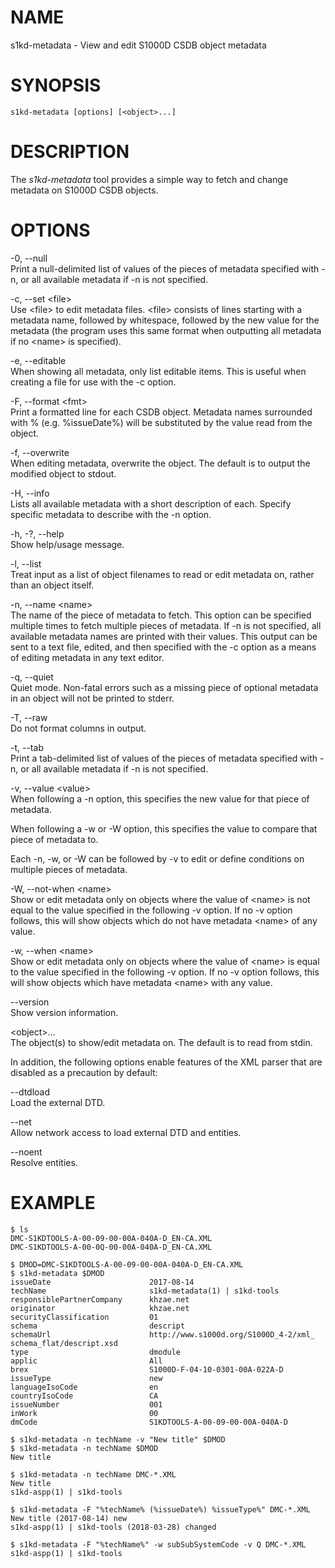 NAME
====

s1kd-metadata - View and edit S1000D CSDB object metadata

SYNOPSIS
========

    s1kd-metadata [options] [<object>...]

DESCRIPTION
===========

The *s1kd-metadata* tool provides a simple way to fetch and change
metadata on S1000D CSDB objects.

OPTIONS
=======

-0, --null  
Print a null-delimited list of values of the pieces of metadata
specified with -n, or all available metadata if -n is not specified.

-c, --set &lt;file&gt;  
Use &lt;file&gt; to edit metadata files. &lt;file&gt; consists of lines
starting with a metadata name, followed by whitespace, followed by the
new value for the metadata (the program uses this same format when
outputting all metadata if no &lt;name&gt; is specified).

-e, --editable  
When showing all metadata, only list editable items. This is useful when
creating a file for use with the -c option.

-F, --format &lt;fmt&gt;  
Print a formatted line for each CSDB object. Metadata names surrounded
with % (e.g. %issueDate%) will be substituted by the value read from the
object.

-f, --overwrite  
When editing metadata, overwrite the object. The default is to output
the modified object to stdout.

-H, --info  
Lists all available metadata with a short description of each. Specify
specific metadata to describe with the -n option.

-h, -?, --help  
Show help/usage message.

-l, --list  
Treat input as a list of object filenames to read or edit metadata on,
rather than an object itself.

-n, --name &lt;name&gt;  
The name of the piece of metadata to fetch. This option can be specified
multiple times to fetch multiple pieces of metadata. If -n is not
specified, all available metadata names are printed with their values.
This output can be sent to a text file, edited, and then specified with
the -c option as a means of editing metadata in any text editor.

-q, --quiet  
Quiet mode. Non-fatal errors such as a missing piece of optional
metadata in an object will not be printed to stderr.

-T, --raw  
Do not format columns in output.

-t, --tab  
Print a tab-delimited list of values of the pieces of metadata specified
with -n, or all available metadata if -n is not specified.

-v, --value &lt;value&gt;  
When following a -n option, this specifies the new value for that piece
of metadata.

When following a -w or -W option, this specifies the value to compare
that piece of metadata to.

Each -n, -w, or -W can be followed by -v to edit or define conditions on
multiple pieces of metadata.

-W, --not-when &lt;name&gt;  
Show or edit metadata only on objects where the value of &lt;name&gt; is
not equal to the value specified in the following -v option. If no -v
option follows, this will show objects which do not have metadata
&lt;name&gt; of any value.

-w, --when &lt;name&gt;  
Show or edit metadata only on objects where the value of &lt;name&gt; is
equal to the value specified in the following -v option. If no -v option
follows, this will show objects which have metadata &lt;name&gt; with
any value.

--version  
Show version information.

&lt;object&gt;...  
The object(s) to show/edit metadata on. The default is to read from
stdin.

In addition, the following options enable features of the XML parser
that are disabled as a precaution by default:

--dtdload  
Load the external DTD.

--net  
Allow network access to load external DTD and entities.

--noent  
Resolve entities.

EXAMPLE
=======

    $ ls
    DMC-S1KDTOOLS-A-00-09-00-00A-040A-D_EN-CA.XML
    DMC-S1KDTOOLS-A-00-0Q-00-00A-040A-D_EN-CA.XML

    $ DMOD=DMC-S1KDTOOLS-A-00-09-00-00A-040A-D_EN-CA.XML
    $ s1kd-metadata $DMOD
    issueDate                      2017-08-14
    techName                       s1kd-metadata(1) | s1kd-tools
    responsiblePartnerCompany      khzae.net
    originator                     khzae.net
    securityClassification         01
    schema                         descript
    schemaUrl                      http://www.s1000d.org/S1000D_4-2/xml_
    schema_flat/descript.xsd
    type                           dmodule
    applic                         All
    brex                           S1000D-F-04-10-0301-00A-022A-D
    issueType                      new
    languageIsoCode                en
    countryIsoCode                 CA
    issueNumber                    001
    inWork                         00
    dmCode                         S1KDTOOLS-A-00-09-00-00A-040A-D

    $ s1kd-metadata -n techName -v "New title" $DMOD
    $ s1kd-metadata -n techName $DMOD
    New title

    $ s1kd-metadata -n techName DMC-*.XML
    New title
    s1kd-aspp(1) | s1kd-tools

    $ s1kd-metadata -F "%techName% (%issueDate%) %issueType%" DMC-*.XML
    New title (2017-08-14) new
    s1kd-aspp(1) | s1kd-tools (2018-03-28) changed

    $ s1kd-metadata -F "%techName%" -w subSubSystemCode -v Q DMC-*.XML
    s1kd-aspp(1) | s1kd-tools
